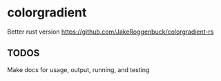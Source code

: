 # colorgradient
Better rust version https://github.com/JakeRoggenbuck/colorgradient-rs

## TODOS
Make docs for usage, output, running, and testing
